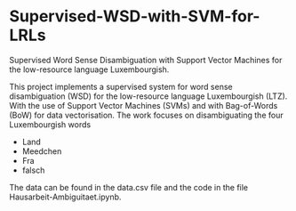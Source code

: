 # Supervised-WSD-with-SVM-for-LRLs
Supervised Word Sense Disambiguation with Support Vector Machines for the low-resource language Luxembourgish.

This project implements a supervised system for word sense disambiguation (WSD) for the low-resource language Luxembourgish (LTZ). With the use of Support Vector Machines (SVMs) and with Bag-of-Words (BoW) for data vectorisation. The work focuses on disambiguating the four Luxembourgish words
- Land
- Meedchen
- Fra
- falsch

The data can be found in the data.csv file and the code in the file Hausarbeit-Ambiguitaet.ipynb.
